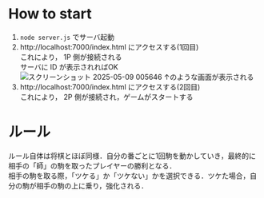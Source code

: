 # How to start
1. `node server.js` でサーバ起動
1. http://localhost:7000/index.html にアクセスする(1回目)  
これにより， 1P 側が接続される  
サーバに ID が表示されればOK
![スクリーンショット 2025-05-09 005646](https://github.com/user-attachments/assets/361b70fa-4769-452c-aa12-aacdcfa0880a)
↑のような画面が表示される
1. http://localhost:7000/index.html にアクセスする(2回目)  
これにより， 2P 側が接続され，ゲームがスタートする
# ルール
ルール自体は将棋とほぼ同様．自分の番ごとに1回駒を動かしていき，最終的に相手の「師」の駒を取ったプレイヤーの勝利となる．  
相手の駒を取る際，「ツケる」か「ツケない」かを選択できる．ツケた場合，自分の駒が相手の駒の上に乗り，強化される．
